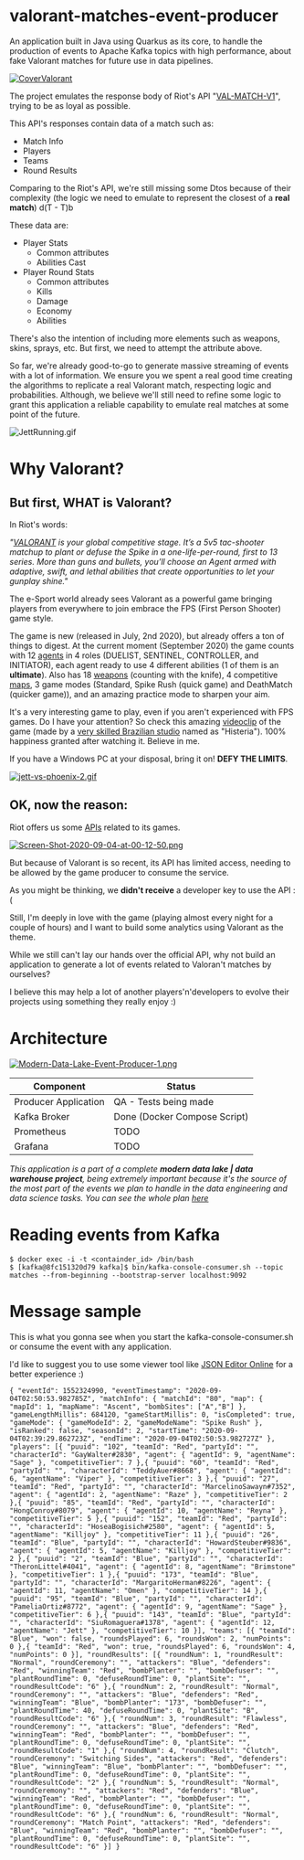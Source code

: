 # valorant-matches-event-producer

An application built in Java using Quarkus as its core, to handle the production of events to Apache Kafka topics with high performance, about fake Valorant matches for future use in data pipelines.

[![CoverValorant](https://www.esquireme.com/public/styles/full_img/public/images/2020/06/02/valorant-live.jpg)](https://www.esquireme.com/public/styles/full_img/public/images/2020/06/02/valorant-live.jpg)

The project emulates the response body of Riot's API "[VAL-MATCH-V1](https://developer.riotgames.com/apis#val-match-v1)", trying to be as loyal as possible.

This API's responses contain data of a match such as:
- Match Info
- Players
- Teams
- Round Results

Comparing to the Riot's API, we're still missing some Dtos because of their complexity (the logic we need to emulate to represent the closest of a **real match**) d(T - T)b

These data are:
- Player Stats
    - Common attributes
    - Abilities Cast
- Player Round Stats
    - Common attributes
    - Kills
    - Damage
    - Economy
    - Abilities

There's also the intention of including more elements such as weapons, skins, sprays, etc. But first, we need to attempt the attribute above.

So far, we're already good-to-go to generate massive streaming of events with a lot of information. We ensure you we spent a real good time creating the algorithms to replicate a real Valorant match, respecting logic and probabilities. Although, we believe we'll still need to refine some logic to grant this application a reliable capability to emulate real matches at some point of the future.

![JettRunning.gif](https://66.media.tumblr.com/05722bb562580a4be1be732c6b2a94a8/3919c42ae463b51c-16/s500x750/6895639fd68c7f69d861fc3e189851b9f1adf93f.gif)


# Why Valorant?

## But first, WHAT is Valorant?

In Riot's words:

*"[VALORANT](https://playvalorant.com/en-us/) is your global competitive stage. It’s a 5v5 tac-shooter matchup to plant or defuse the Spike in a one-life-per-round, first to 13 series. More than guns and bullets, you’ll choose an Agent armed with adaptive, swift, and lethal abilities that create opportunities to let your gunplay shine."*

The e-Sport world already sees Valorant as a powerful game bringing players from everywhere to join embrace the FPS (First Person Shooter) game style.

The game is new (released in July, 2nd 2020), but already offers a ton of things to digest. At the current moment (September 2020) the game counts with 12 [agents](https://playvalorant.com/en-us/agents/) in 4 roles (DUELIST, SENTINEL, CONTROLLER, and INITIATOR), each agent ready to use 4 different abilities (1 of them is an **ultimate**). Also has 18 [weapons](https://playvalorant.com/en-us/arsenal/) (counting with the knife),  4 competitive [maps](https://playvalorant.com/en-us/maps/), 3 game modes (Standard, Spike Rush (quick game) and DeathMatch (quicker game)), and an amazing practice mode to sharpen your aim.

It's a very interesting game to play, even if you aren't experienced with FPS games. Do I have your attention? So check this amazing [videoclip](https://vimeo.com/423747596) of the game (made by a [very skilled Brazilian studio](https://estudiohisteria.com/) named as "Histeria"). 100% happiness granted after watching it. Believe in me.

If you have a Windows PC at your disposal, bring it on! **DEFY THE LIMITS**.

[![jett-vs-phoenix-2.gif](https://i.postimg.cc/x1hKtSLq/jett-vs-phoenix-2.gif)](https://postimg.cc/9DPRQK8j)

## OK, now the reason:

Riot offers us some [APIs](https://developer.riotgames.com/apis) related to its games.

[![Screen-Shot-2020-09-04-at-00-12-50.png](https://i.postimg.cc/YqX8hBc0/Screen-Shot-2020-09-04-at-00-12-50.png)](https://postimg.cc/hfdV5wtR)

But because of Valorant is so recent, its API has limited access, needing to be allowed by the game producer to consume the service.

As you might be thinking, we **didn't receive** a developer key to use the API :(

Still, I'm deeply in love with the game (playing almost every night for a couple of hours) and I want to build some analytics using Valorant as the theme.

While we still can't lay our hands over the official API, why not build an application to generate a lot of events related to Valoran't matches by ourselves?

I believe this may help a lot of another players'n'developers to evolve their projects using something they really enjoy :)

# Architecture

[![Modern-Data-Lake-Event-Producer-1.png](https://i.postimg.cc/7Y4DXNSy/Modern-Data-Lake-Event-Producer-1.png)](https://postimg.cc/t7BL4Wrr)

| Component | Status |
| ------ | ------ |
| Producer Application | QA - Tests being made |
| Kafka Broker | Done (Docker Compose Script) |
| Prometheus | TODO |
| Grafana | TODO |

*This application is a part of a complete **modern data lake | data warehouse project**, being extremely important because it's the source of the most part of the events we plan to handle in the data engineering and data science tasks. You can see the whole plan [here]()*

# Reading events from Kafka

```
$ docker exec -i -t <containder_id> /bin/bash
$ [kafka@8fc151320d79 kafka]$ bin/kafka-console-consumer.sh --topic matches --from-beginning --bootstrap-server localhost:9092
```

# Message sample

This is what you gonna see when you start the kafka-console-consumer.sh or consume the event with any application.

I'd like to suggest you to use some viewer tool like [JSON Editor Online](https://jsoneditoronline.org/) for a better experience :)

```
{ "eventId": 1552324990, "eventTimestamp": "2020-09-04T02:50:53.982785Z", "matchInfo": { "matchId": "80", "map": { "mapId": 1, "mapName": "Ascent", "bombSites": ["A","B"] }, "gameLengthMillis": 684120, "gameStartMillis": 0, "isCompleted": true, "gameMode": { "gameModeId": 2, "gameModeName": "Spike Rush" }, "isRanked": false, "seasonId": 2, "startTime": "2020-09-04T02:39:29.862723Z", "endTime": "2020-09-04T02:50:53.982727Z" }, "players": [{ "puuid": "102", "teamId": "Red", "partyId": "", "characterId": "GayWalter#2830", "agent": { "agentId": 9, "agentName": "Sage" }, "competitiveTier": 7 },{ "puuid": "60", "teamId": "Red", "partyId": "", "characterId": "TeddyAuer#8668", "agent": { "agentId": 6, "agentName": "Viper" }, "competitiveTier": 3 },{ "puuid": "27", "teamId": "Red", "partyId": "", "characterId": "MarcelinoSawayn#7352", "agent": { "agentId": 2, "agentName": "Raze" }, "competitiveTier": 2 },{ "puuid": "85", "teamId": "Red", "partyId": "", "characterId": "HongConroy#8079", "agent": { "agentId": 10, "agentName": "Reyna" }, "competitiveTier": 5 },{ "puuid": "152", "teamId": "Red", "partyId": "", "characterId": "HoseaBogisich#2580", "agent": { "agentId": 5, "agentName": "Killjoy" }, "competitiveTier": 11 },{ "puuid": "26", "teamId": "Blue", "partyId": "", "characterId": "HowardSteuber#9836", "agent": { "agentId": 5, "agentName": "Killjoy" }, "competitiveTier": 2 },{ "puuid": "2", "teamId": "Blue", "partyId": "", "characterId": "TheronLittel#4041", "agent": { "agentId": 8, "agentName": "Brimstone" }, "competitiveTier": 1 },{ "puuid": "173", "teamId": "Blue", "partyId": "", "characterId": "MargaritoHerman#8226", "agent": { "agentId": 11, "agentName": "Omen" }, "competitiveTier": 14 },{ "puuid": "95", "teamId": "Blue", "partyId": "", "characterId": "PameliaOrtiz#8772", "agent": { "agentId": 9, "agentName": "Sage" }, "competitiveTier": 6 },{ "puuid": "143", "teamId": "Blue", "partyId": "", "characterId": "SiuRomaguera#1378", "agent": { "agentId": 12, "agentName": "Jett" }, "competitiveTier": 10 }], "teams": [{ "teamId": "Blue", "won": false, "roundsPlayed": 6, "roundsWon": 2, "numPoints": 0 },{ "teamId": "Red", "won": true, "roundsPlayed": 6, "roundsWon": 4, "numPoints": 0 }], "roundResults": [{ "roundNum": 1, "roundResult": "Normal", "roundCeremony": "", "attackers": "Blue", "defenders": "Red", "winningTeam": "Red", "bombPlanter": "", "bombDefuser": "", "plantRoundTime": 0, "defuseRoundTime": 0, "plantSite": "", "roundResultCode": "6" },{ "roundNum": 2, "roundResult": "Normal", "roundCeremony": "", "attackers": "Blue", "defenders": "Red", "winningTeam": "Blue", "bombPlanter": "173", "bombDefuser": "", "plantRoundTime": 40, "defuseRoundTime": 0, "plantSite": "B", "roundResultCode": "6" },{ "roundNum": 3, "roundResult": "Flawless", "roundCeremony": "", "attackers": "Blue", "defenders": "Red", "winningTeam": "Red", "bombPlanter": "", "bombDefuser": "", "plantRoundTime": 0, "defuseRoundTime": 0, "plantSite": "", "roundResultCode": "1" },{ "roundNum": 4, "roundResult": "Clutch", "roundCeremony": "Switching Sides", "attackers": "Red", "defenders": "Blue", "winningTeam": "Blue", "bombPlanter": "", "bombDefuser": "", "plantRoundTime": 0, "defuseRoundTime": 0, "plantSite": "", "roundResultCode": "2" },{ "roundNum": 5, "roundResult": "Normal", "roundCeremony": "", "attackers": "Red", "defenders": "Blue", "winningTeam": "Red", "bombPlanter": "", "bombDefuser": "", "plantRoundTime": 0, "defuseRoundTime": 0, "plantSite": "", "roundResultCode": "6" },{ "roundNum": 6, "roundResult": "Normal", "roundCeremony": "Match Point", "attackers": "Red", "defenders": "Blue", "winningTeam": "Red", "bombPlanter": "", "bombDefuser": "", "plantRoundTime": 0, "defuseRoundTime": 0, "plantSite": "", "roundResultCode": "6" }] }
```